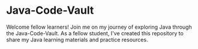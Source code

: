 # Java-Code-Vault
Welcome fellow learners! Join me on my journey of exploring Java through the Java-Code-Vault. As a fellow student, I've created this repository to share my Java learning materials and practice resources.
